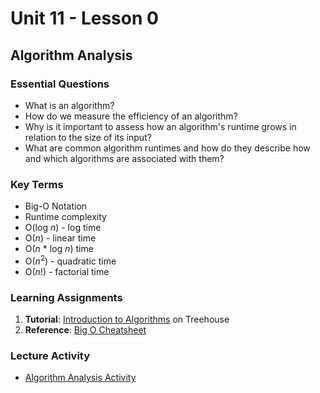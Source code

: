 # Unit 11 - Lesson 0
## Algorithm Analysis

### Essential Questions
* What is an algorithm?
* How do we measure the efficiency of an algorithm?
* Why is it important to assess how an algorithm's runtime grows in relation to the size of its input?
* What are common algorithm runtimes and how do they describe how and which algorithms are associated with them?

### Key Terms
* Big-O Notation
* Runtime complexity
* O(log _n_) - log time
* O(_n_) - linear time
* O(_n_ * log _n_) time
* O(_n_<sup>2</sup>) - quadratic time
* O(_n_!) - factorial time

### Learning Assignments
1. **Tutorial**: [Introduction to Algorithms](https://teamtreehouse.com/library/introduction-to-algorithms) on Treehouse
2. **Reference**: [Big O Cheatsheet](https://www.bigocheatsheet.com/)

### Lecture Activity
* [Algorithm Analysis Activity](https://github.com/The-Marcy-Lab-School/se-unit-11/blob/master/lesson-0-big-o/algorithm_exploration_activity.ipynb)
